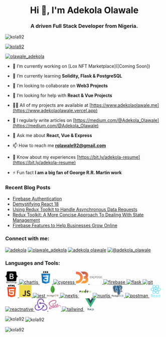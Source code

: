 <h1 align="center">Hi 👋, I'm Adekola Olawale</h1>
<h3 align="center">A driven Full Stack Developer from Nigeria.</h3>

<p align="left"> <img src="https://komarev.com/ghpvc/?username=kola92&label=Profile%20views&color=0e75b6&style=flat" alt="kola92" /> </p>

<p align="left"> <a href="https://github.com/ryo-ma/github-profile-trophy"><img src="https://github-profile-trophy.vercel.app/?username=kola92" alt="kola92" /></a> </p>

<p align="left"> <a href="https://twitter.com/olawale_adekola" target="blank"><img src="https://img.shields.io/twitter/follow/olawale_adekola?logo=twitter&style=for-the-badge" alt="olawale_adekola" /></a> </p>

- 🔭 I’m currently working on [Lox NFT Marketplace]([Coming Soon])

- 🌱 I’m currently learning **Solidity, Flask & PostgreSQL**

- 👯 I’m looking to collaborate on **Web3 Projects**

- 🤝 I’m looking for help with **React & Vue Projects**

- 👨‍💻 All of my projects are available at [https://www.adekolaolawale.me](https://www.adekolaolawale.vercel.app)

- 📝 I regularly write articles on [https://medium.com/@Adekola_Olawale](https://medium.com/@Adekola_Olawale)

- 💬 Ask me about **React, Vue & Express**

- 📫 How to reach me **rolawale92@gmail.com**

- 📄 Know about my experiences [https://bit.ly/adekola-resume](https://bit.ly/adekola-resume)

- ⚡ Fun fact **I am a big fan of George R.R. Martin work**

### Recent Blog Posts

<!-- HASHNODE:START -->
- [Firebase Authentication](https://adekolaolawale.hashnode.dev/firebase-authentication)
- [Demystifying React 18](https://adekolaolawale.hashnode.dev/demystifying-react-18)
- [Using Redux Toolkit to Handle Asynchronous Data Requests](https://adekolaolawale.hashnode.dev/using-redux-toolkit-to-handle-asynchronous-data-requests)
- [Redux Toolkit: A More Concise Approach To Dealing With State Management](https://adekolaolawale.hashnode.dev/redux-toolkit-a-more-concise-approach-to-dealing-with-state-management)
- [Firebase Features to Help Businesses Grow Online](https://adekolaolawale.hashnode.dev/firebase-features-to-help-businesses-grow-online)
<!-- HASHNODE:END -->

<h3 align="left">Connect with me:</h3>
<p align="left">
<a href="https://dev.to/adekola" target="blank"><img align="center" src="https://raw.githubusercontent.com/rahuldkjain/github-profile-readme-generator/master/src/images/icons/Social/devto.svg" alt="adekola" height="30" width="40" /></a>
<a href="https://twitter.com/olawale_adekola" target="blank"><img align="center" src="https://raw.githubusercontent.com/rahuldkjain/github-profile-readme-generator/master/src/images/icons/Social/twitter.svg" alt="olawale_adekola" height="30" width="40" /></a>
<a href="https://linkedin.com/in/adekola olawale" target="blank"><img align="center" src="https://raw.githubusercontent.com/rahuldkjain/github-profile-readme-generator/master/src/images/icons/Social/linked-in-alt.svg" alt="adekola olawale" height="30" width="40" /></a>
<a href="https://medium.com/@adekola_olawale" target="blank"><img align="center" src="https://raw.githubusercontent.com/rahuldkjain/github-profile-readme-generator/master/src/images/icons/Social/medium.svg" alt="@adekola_olawale" height="30" width="40" /></a>
</p>

<h3 align="left">Languages and Tools:</h3>
<p align="left"> <a href="https://getbootstrap.com" target="_blank" rel="noreferrer"> <img src="https://raw.githubusercontent.com/devicons/devicon/master/icons/bootstrap/bootstrap-plain-wordmark.svg" alt="bootstrap" width="40" height="40"/> </a> <a href="https://www.chartjs.org" target="_blank" rel="noreferrer"> <img src="https://www.chartjs.org/media/logo-title.svg" alt="chartjs" width="40" height="40"/> </a> <a href="https://www.w3schools.com/css/" target="_blank" rel="noreferrer"> <img src="https://raw.githubusercontent.com/devicons/devicon/master/icons/css3/css3-original-wordmark.svg" alt="css3" width="40" height="40"/> </a> <a href="https://www.cypress.io" target="_blank" rel="noreferrer"> <img src="https://raw.githubusercontent.com/simple-icons/simple-icons/6e46ec1fc23b60c8fd0d2f2ff46db82e16dbd75f/icons/cypress.svg" alt="cypress" width="40" height="40"/> </a> <a href="https://d3js.org/" target="_blank" rel="noreferrer"> <img src="https://raw.githubusercontent.com/devicons/devicon/master/icons/d3js/d3js-original.svg" alt="d3js" width="40" height="40"/> </a> <a href="https://expressjs.com" target="_blank" rel="noreferrer"> <img src="https://raw.githubusercontent.com/devicons/devicon/master/icons/express/express-original-wordmark.svg" alt="express" width="40" height="40"/> </a> <a href="https://firebase.google.com/" target="_blank" rel="noreferrer"> <img src="https://www.vectorlogo.zone/logos/firebase/firebase-icon.svg" alt="firebase" width="40" height="40"/> </a> <a href="https://flask.palletsprojects.com/" target="_blank" rel="noreferrer"> <img src="https://www.vectorlogo.zone/logos/pocoo_flask/pocoo_flask-icon.svg" alt="flask" width="40" height="40"/> </a> <a href="https://git-scm.com/" target="_blank" rel="noreferrer"> <img src="https://www.vectorlogo.zone/logos/git-scm/git-scm-icon.svg" alt="git" width="40" height="40"/> </a> <a href="https://www.w3.org/html/" target="_blank" rel="noreferrer"> <img src="https://raw.githubusercontent.com/devicons/devicon/master/icons/html5/html5-original-wordmark.svg" alt="html5" width="40" height="40"/> </a> <a href="https://developer.mozilla.org/en-US/docs/Web/JavaScript" target="_blank" rel="noreferrer"> <img src="https://raw.githubusercontent.com/devicons/devicon/master/icons/javascript/javascript-original.svg" alt="javascript" width="40" height="40"/> </a> <a href="https://jestjs.io" target="_blank" rel="noreferrer"> <img src="https://www.vectorlogo.zone/logos/jestjsio/jestjsio-icon.svg" alt="jest" width="40" height="40"/> </a> <a href="https://www.mongodb.com/" target="_blank" rel="noreferrer"> <img src="https://raw.githubusercontent.com/devicons/devicon/master/icons/mongodb/mongodb-original-wordmark.svg" alt="mongodb" width="40" height="40"/> </a> <a href="https://nextjs.org/" target="_blank" rel="noreferrer"> <img src="https://cdn.worldvectorlogo.com/logos/nextjs-2.svg" alt="nextjs" width="40" height="40"/> </a> <a href="https://nodejs.org" target="_blank" rel="noreferrer"> <img src="https://raw.githubusercontent.com/devicons/devicon/master/icons/nodejs/nodejs-original-wordmark.svg" alt="nodejs" width="40" height="40"/> </a> <a href="https://nuxtjs.org/" target="_blank" rel="noreferrer"> <img src="https://www.vectorlogo.zone/logos/nuxtjs/nuxtjs-icon.svg" alt="nuxtjs" width="40" height="40"/> </a> <a href="https://www.postgresql.org" target="_blank" rel="noreferrer"> <img src="https://raw.githubusercontent.com/devicons/devicon/master/icons/postgresql/postgresql-original-wordmark.svg" alt="postgresql" width="40" height="40"/> </a> <a href="https://postman.com" target="_blank" rel="noreferrer"> <img src="https://www.vectorlogo.zone/logos/getpostman/getpostman-icon.svg" alt="postman" width="40" height="40"/> </a> <a href="https://reactjs.org/" target="_blank" rel="noreferrer"> <img src="https://raw.githubusercontent.com/devicons/devicon/master/icons/react/react-original-wordmark.svg" alt="react" width="40" height="40"/> </a> <a href="https://reactnative.dev/" target="_blank" rel="noreferrer"> <img src="https://reactnative.dev/img/header_logo.svg" alt="reactnative" width="40" height="40"/> </a> <a href="https://redux.js.org" target="_blank" rel="noreferrer"> <img src="https://raw.githubusercontent.com/devicons/devicon/master/icons/redux/redux-original.svg" alt="redux" width="40" height="40"/> </a> <a href="https://sass-lang.com" target="_blank" rel="noreferrer"> <img src="https://raw.githubusercontent.com/devicons/devicon/master/icons/sass/sass-original.svg" alt="sass" width="40" height="40"/> </a> <a href="https://tailwindcss.com/" target="_blank" rel="noreferrer"> <img src="https://www.vectorlogo.zone/logos/tailwindcss/tailwindcss-icon.svg" alt="tailwind" width="40" height="40"/> </a> <a href="https://vuejs.org/" target="_blank" rel="noreferrer"> <img src="https://raw.githubusercontent.com/devicons/devicon/master/icons/vuejs/vuejs-original-wordmark.svg" alt="vuejs" width="40" height="40"/> </a> </p>

<p><img align="left" src="https://github-readme-stats.vercel.app/api/top-langs?username=kola92&show_icons=true&locale=en&layout=compact" alt="kola92" /></p>

<p>&nbsp;<img align="center" src="https://github-readme-stats.vercel.app/api?username=kola92&show_icons=true&locale=en" alt="kola92" /></p>

<p><img align="center" src="https://github-readme-streak-stats.herokuapp.com/?user=kola92&" alt="kola92" /></p>
